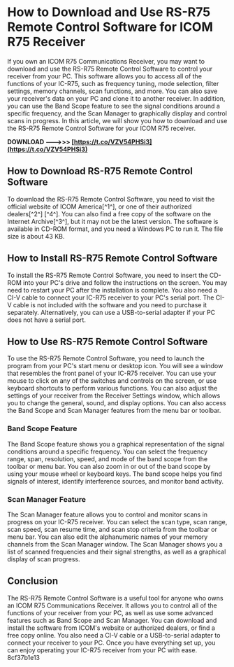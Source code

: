 
 
# How to Download and Use RS-R75 Remote Control Software for ICOM R75 Receiver
 
If you own an ICOM R75 Communications Receiver, you may want to download and use the RS-R75 Remote Control Software to control your receiver from your PC. This software allows you to access all of the functions of your IC-R75, such as frequency tuning, mode selection, filter settings, memory channels, scan functions, and more. You can also save your receiver's data on your PC and clone it to another receiver. In addition, you can use the Band Scope feature to see the signal conditions around a specific frequency, and the Scan Manager to graphically display and control scans in progress. In this article, we will show you how to download and use the RS-R75 Remote Control Software for your ICOM R75 receiver.
 
**DOWNLOAD --->>> [https://t.co/VZV54PHSi3](https://t.co/VZV54PHSi3)**


 
## How to Download RS-R75 Remote Control Software
 
To download the RS-R75 Remote Control Software, you need to visit the official website of ICOM America[^1^], or one of their authorized dealers[^2^] [^4^]. You can also find a free copy of the software on the Internet Archive[^3^], but it may not be the latest version. The software is available in CD-ROM format, and you need a Windows PC to run it. The file size is about 43 KB.
 
## How to Install RS-R75 Remote Control Software
 
To install the RS-R75 Remote Control Software, you need to insert the CD-ROM into your PC's drive and follow the instructions on the screen. You may need to restart your PC after the installation is complete. You also need a CI-V cable to connect your IC-R75 receiver to your PC's serial port. The CI-V cable is not included with the software and you need to purchase it separately. Alternatively, you can use a USB-to-serial adapter if your PC does not have a serial port.
 
## How to Use RS-R75 Remote Control Software
 
To use the RS-R75 Remote Control Software, you need to launch the program from your PC's start menu or desktop icon. You will see a window that resembles the front panel of your IC-R75 receiver. You can use your mouse to click on any of the switches and controls on the screen, or use keyboard shortcuts to perform various functions. You can also adjust the settings of your receiver from the Receiver Settings window, which allows you to change the general, sound, and display options. You can also access the Band Scope and Scan Manager features from the menu bar or toolbar.
 
### Band Scope Feature
 
The Band Scope feature shows you a graphical representation of the signal conditions around a specific frequency. You can select the frequency range, span, resolution, speed, and mode of the band scope from the toolbar or menu bar. You can also zoom in or out of the band scope by using your mouse wheel or keyboard keys. The band scope helps you find signals of interest, identify interference sources, and monitor band activity.
 
### Scan Manager Feature
 
The Scan Manager feature allows you to control and monitor scans in progress on your IC-R75 receiver. You can select the scan type, scan range, scan speed, scan resume time, and scan stop criteria from the toolbar or menu bar. You can also edit the alphanumeric names of your memory channels from the Scan Manager window. The Scan Manager shows you a list of scanned frequencies and their signal strengths, as well as a graphical display of scan progress.
 
## Conclusion
 
The RS-R75 Remote Control Software is a useful tool for anyone who owns an ICOM R75 Communications Receiver. It allows you to control all of the functions of your receiver from your PC, as well as use some advanced features such as Band Scope and Scan Manager. You can download and install the software from ICOM's website or authorized dealers, or find a free copy online. You also need a CI-V cable or a USB-to-serial adapter to connect your receiver to your PC. Once you have everything set up, you can enjoy operating your IC-R75 receiver from your PC with ease.
 8cf37b1e13
 
